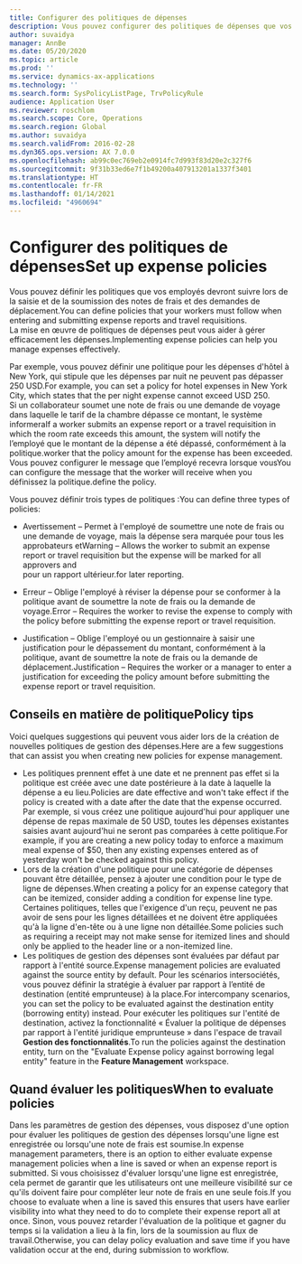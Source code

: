 ```yaml
---
title: Configurer des politiques de dépenses
description: Vous pouvez configurer des politiques de dépenses que vos collaborateurs devront suivre lors de la saisie et de la soumission des notes de frais et des demandes de déplacement dans Microsoft Dynamics 365 Finance.
author: suvaidya
manager: AnnBe
ms.date: 05/20/2020
ms.topic: article
ms.prod: ''
ms.service: dynamics-ax-applications
ms.technology: ''
ms.search.form: SysPolicyListPage, TrvPolicyRule
audience: Application User
ms.reviewer: roschlom
ms.search.scope: Core, Operations
ms.search.region: Global
ms.author: suvaidya
ms.search.validFrom: 2016-02-28
ms.dyn365.ops.version: AX 7.0.0
ms.openlocfilehash: ab99c0ec769eb2e0914fc7d993f83d20e2c327f6
ms.sourcegitcommit: 9f31b33ed6e7f1b49200a407913201a1337f3401
ms.translationtype: HT
ms.contentlocale: fr-FR
ms.lasthandoff: 01/14/2021
ms.locfileid: "4960694"
---
```

# <a name="set-up-expense-policies"></a><span data-ttu-id="a5ccf-103">Configurer des politiques de dépenses</span><span class="sxs-lookup"><span data-stu-id="a5ccf-103">Set up expense policies</span></span>

<span data-ttu-id="a5ccf-104">Vous pouvez définir les politiques que vos employés devront suivre lors de la saisie et de la soumission des notes de frais et des demandes de déplacement.</span><span class="sxs-lookup"><span data-stu-id="a5ccf-104">You can define policies that your workers must follow when entering and submitting expense reports and travel requisitions.</span></span>         
<span data-ttu-id="a5ccf-105">La mise en œuvre de politiques de dépenses peut vous aider à gérer efficacement les dépenses.</span><span class="sxs-lookup"><span data-stu-id="a5ccf-105">Implementing expense policies can help you manage expenses effectively.</span></span>         

<span data-ttu-id="a5ccf-106">Par exemple, vous pouvez définir une politique pour les dépenses d'hôtel à New York, qui stipule que les dépenses par nuit ne peuvent pas dépasser 250 USD.</span><span class="sxs-lookup"><span data-stu-id="a5ccf-106">For example, you can set a policy for hotel expenses in New York City, which states that the per night expense cannot exceed USD 250.</span></span>       
<span data-ttu-id="a5ccf-107">Si un collaborateur soumet une note de frais ou une demande de voyage dans laquelle le tarif de la chambre dépasse ce montant, le système informera</span><span class="sxs-lookup"><span data-stu-id="a5ccf-107">If a worker submits an expense report or a travel requisition in which the room rate exceeds this amount, the system will notify the</span></span>        
<span data-ttu-id="a5ccf-108">l’employé que le montant de la dépense a été dépassé, conformément à la politique.</span><span class="sxs-lookup"><span data-stu-id="a5ccf-108">worker that the policy amount for the expense has been exceeded.</span></span> <span data-ttu-id="a5ccf-109">Vous pouvez configurer le message que l’employé recevra lorsque vous</span><span class="sxs-lookup"><span data-stu-id="a5ccf-109">You can configure the message that the worker will receive when you</span></span>        
<span data-ttu-id="a5ccf-110">définissez la politique.</span><span class="sxs-lookup"><span data-stu-id="a5ccf-110">define the policy.</span></span>      
        
<span data-ttu-id="a5ccf-111">Vous pouvez définir trois types de politiques :</span><span class="sxs-lookup"><span data-stu-id="a5ccf-111">You can define three types of policies:</span></span>         
        
- <span data-ttu-id="a5ccf-112">Avertissement – Permet à l'employé de soumettre une note de frais ou une demande de voyage, mais la dépense sera marquée pour tous les approbateurs et</span><span class="sxs-lookup"><span data-stu-id="a5ccf-112">Warning – Allows the worker to submit an expense report or travel requisition but the expense will be marked for all approvers and</span></span>        
  <span data-ttu-id="a5ccf-113">pour un rapport ultérieur.</span><span class="sxs-lookup"><span data-stu-id="a5ccf-113">for later reporting.</span></span>        

- <span data-ttu-id="a5ccf-114">Erreur – Oblige l'employé à réviser la dépense pour se conformer à la politique avant de soumettre la note de frais ou la demande de voyage.</span><span class="sxs-lookup"><span data-stu-id="a5ccf-114">Error – Requires the worker to revise the expense to comply with the policy before submitting the expense report or travel requisition.</span></span>       
 
 - <span data-ttu-id="a5ccf-115">Justification – Oblige l'employé ou un gestionnaire à saisir une justification pour le dépassement du montant, conformément à la politique, avant de soumettre la note de frais ou la demande de déplacement.</span><span class="sxs-lookup"><span data-stu-id="a5ccf-115">Justification – Requires the worker or a manager to enter a justification for exceeding the policy amount before submitting the expense report or travel requisition.</span></span>        

## <a name="policy-tips"></a><span data-ttu-id="a5ccf-116">Conseils en matière de politique</span><span class="sxs-lookup"><span data-stu-id="a5ccf-116">Policy tips</span></span>
<span data-ttu-id="a5ccf-117">Voici quelques suggestions qui peuvent vous aider lors de la création de nouvelles politiques de gestion des dépenses.</span><span class="sxs-lookup"><span data-stu-id="a5ccf-117">Here are a few suggestions that can assist you when creating new policies for expense management.</span></span> 
* <span data-ttu-id="a5ccf-118">Les politiques prennent effet à une date et ne prennent pas effet si la politique est créée avec une date postérieure à la date à laquelle la dépense a eu lieu.</span><span class="sxs-lookup"><span data-stu-id="a5ccf-118">Policies are date effective and won't take effect if the policy is created with a date after the date that the expense occurred.</span></span> <span data-ttu-id="a5ccf-119">Par exemple, si vous créez une politique aujourd'hui pour appliquer une dépense de repas maximale de 50 USD, toutes les dépenses existantes saisies avant aujourd'hui ne seront pas comparées à cette politique.</span><span class="sxs-lookup"><span data-stu-id="a5ccf-119">For example, if you are creating a new policy today to enforce a maximum meal expense of $50, then any existing expenses entered as of yesterday won't be checked against this policy.</span></span>
* <span data-ttu-id="a5ccf-120">Lors de la création d'une politique pour une catégorie de dépenses pouvant être détaillée, pensez à ajouter une condition pour le type de ligne de dépenses.</span><span class="sxs-lookup"><span data-stu-id="a5ccf-120">When creating a policy for an expense category that can be itemized, consider adding a condition for expense line type.</span></span> <span data-ttu-id="a5ccf-121">Certaines politiques, telles que l'exigence d'un reçu, peuvent ne pas avoir de sens pour les lignes détaillées et ne doivent être appliquées qu'à la ligne d'en-tête ou à une ligne non détaillée.</span><span class="sxs-lookup"><span data-stu-id="a5ccf-121">Some policies such as requiring a receipt may not make sense for itemized lines and should only be applied to the header line or a non-itemized line.</span></span> 
* <span data-ttu-id="a5ccf-122">Les politiques de gestion des dépenses sont évaluées par défaut par rapport à l'entité source.</span><span class="sxs-lookup"><span data-stu-id="a5ccf-122">Expense management policies are evaluated against the source entity by default.</span></span> <span data-ttu-id="a5ccf-123">Pour les scénarios intersociétés, vous pouvez définir la stratégie à évaluer par rapport à l’entité de destination (entité emprunteuse) à la place.</span><span class="sxs-lookup"><span data-stu-id="a5ccf-123">For intercompany scenarios, you can set the policy to be evaluated against the destination entity (borrowing entity) instead.</span></span> <span data-ttu-id="a5ccf-124">Pour exécuter les politiques sur l'entité de destination, activez la fonctionnalité « Évaluer la politique de dépenses par rapport à l'entité juridique emprunteuse » dans l'espace de travail **Gestion des fonctionnalités**.</span><span class="sxs-lookup"><span data-stu-id="a5ccf-124">To run the policies against the destination entity, turn on the "Evaluate Expense policy against borrowing legal entity" feature in the **Feature Management** workspace.</span></span>

## <a name="when-to-evaluate-policies"></a><span data-ttu-id="a5ccf-125">Quand évaluer les politiques</span><span class="sxs-lookup"><span data-stu-id="a5ccf-125">When to evaluate policies</span></span>

<span data-ttu-id="a5ccf-126">Dans les paramètres de gestion des dépenses, vous disposez d'une option pour évaluer les politiques de gestion des dépenses lorsqu'une ligne est enregistrée ou lorsqu'une note de frais est soumise.</span><span class="sxs-lookup"><span data-stu-id="a5ccf-126">In expense management parameters, there is an option to either evaluate expense management policies when a line is saved or when an expense report is submitted.</span></span> <span data-ttu-id="a5ccf-127">Si vous choisissez d'évaluer lorsqu'une ligne est enregistrée, cela permet de garantir que les utilisateurs ont une meilleure visibilité sur ce qu'ils doivent faire pour compléter leur note de frais en une seule fois.</span><span class="sxs-lookup"><span data-stu-id="a5ccf-127">If you choose to evaluate when a line is saved this ensures that users have earlier visibility into what they need to do to complete their expense report all at once.</span></span> <span data-ttu-id="a5ccf-128">Sinon, vous pouvez retarder l'évaluation de la politique et gagner du temps si la validation a lieu à la fin, lors de la soumission au flux de travail.</span><span class="sxs-lookup"><span data-stu-id="a5ccf-128">Otherwise, you can delay policy evaluation and save time if you have validation occur at the end, during submission to workflow.</span></span>
